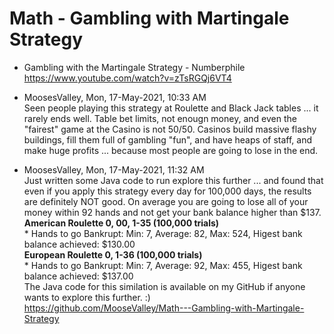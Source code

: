 # Math - Gambling with Martingale Strategy

* Gambling with the Martingale Strategy - Numberphile
https://www.youtube.com/watch?v=zTsRGQj6VT4

* MoosesValley, Mon, 17-May-2021, 10:33 AM
<br>Seen people playing this strategy at Roulette and Black Jack tables ...  it rarely ends well.  Table bet limits, not enougn money, and even the "fairest" game at the Casino is not 50/50.  Casinos build massive flashy buildings, fill them full of gambling "fun", and have heaps of staff, and make huge profits ... because most people are going to lose in the end.

* MoosesValley, Mon, 17-May-2021, 11:32 AM
<br>Just written some Java code to run explore this further ...    and found that even if you apply this strategy every day for 100,000 days, the results are definitely NOT good.  On average you are going to lose all of your money within 92 hands and not get your bank balance higher than $137.
<br>**American Roulette 0, 00, 1-35  (100,000 trials)**
<br>* Hands to go Bankrupt:  Min: 7, Average: 82, Max: 524, Higest bank balance achieved: $130.00
<br>**European Roulette 0, 1-36  (100,000 trials)**
<br>* Hands to go Bankrupt:  Min: 7, Average: 92, Max: 455, Higest bank balance achieved: $137.00
<br>The Java code for this similation is available on my GitHub if anyone wants to explore this further.  :)
<br>https://github.com/MooseValley/Math---Gambling-with-Martingale-Strategy

